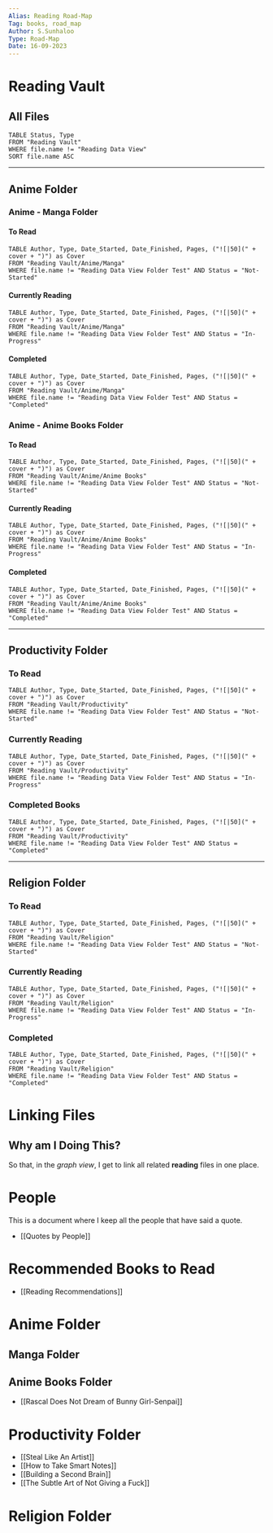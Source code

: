 ```yaml
---
Alias: Reading Road-Map
Tag: books, road_map
Author: S.Sunhaloo
Type: Road-Map
Date: 16-09-2023
---
```


# Reading Vault

## All Files

```dataview
TABLE Status, Type
FROM "Reading Vault"
WHERE file.name != "Reading Data View"
SORT file.name ASC
```

---

## Anime Folder

### Anime - Manga Folder

#### To Read

```dataview
TABLE Author, Type, Date_Started, Date_Finished, Pages, ("![|50](" + cover + ")") as Cover
FROM "Reading Vault/Anime/Manga"
WHERE file.name != "Reading Data View Folder Test" AND Status = "Not-Started"
```

#### Currently Reading

```dataview
TABLE Author, Type, Date_Started, Date_Finished, Pages, ("![|50](" + cover + ")") as Cover
FROM "Reading Vault/Anime/Manga"
WHERE file.name != "Reading Data View Folder Test" AND Status = "In-Progress"
```

#### Completed

```dataview
TABLE Author, Type, Date_Started, Date_Finished, Pages, ("![|50](" + cover + ")") as Cover
FROM "Reading Vault/Anime/Manga"
WHERE file.name != "Reading Data View Folder Test" AND Status = "Completed"
```

### Anime - Anime Books Folder

#### To Read

```dataview
TABLE Author, Type, Date_Started, Date_Finished, Pages, ("![|50](" + cover + ")") as Cover
FROM "Reading Vault/Anime/Anime Books"
WHERE file.name != "Reading Data View Folder Test" AND Status = "Not-Started"
```

#### Currently Reading

```dataview
TABLE Author, Type, Date_Started, Date_Finished, Pages, ("![|50](" + cover + ")") as Cover
FROM "Reading Vault/Anime/Anime Books"
WHERE file.name != "Reading Data View Folder Test" AND Status = "In-Progress"
```

#### Completed

```dataview
TABLE Author, Type, Date_Started, Date_Finished, Pages, ("![|50](" + cover + ")") as Cover
FROM "Reading Vault/Anime/Anime Books"
WHERE file.name != "Reading Data View Folder Test" AND Status = "Completed"
```

---

## Productivity Folder

### To Read

```dataview
TABLE Author, Type, Date_Started, Date_Finished, Pages, ("![|50](" + cover + ")") as Cover
FROM "Reading Vault/Productivity"
WHERE file.name != "Reading Data View Folder Test" AND Status = "Not-Started"
```

### Currently Reading

```dataview
TABLE Author, Type, Date_Started, Date_Finished, Pages, ("![|50](" + cover + ")") as Cover
FROM "Reading Vault/Productivity"
WHERE file.name != "Reading Data View Folder Test" AND Status = "In-Progress"
```

### Completed Books

```dataview
TABLE Author, Type, Date_Started, Date_Finished, Pages, ("![|50](" + cover + ")") as Cover
FROM "Reading Vault/Productivity"
WHERE file.name != "Reading Data View Folder Test" AND Status = "Completed"
```

---

## Religion Folder

### To Read

```dataview
TABLE Author, Type, Date_Started, Date_Finished, Pages, ("![|50](" + cover + ")") as Cover
FROM "Reading Vault/Religion"
WHERE file.name != "Reading Data View Folder Test" AND Status = "Not-Started"
```

### Currently Reading

```dataview
TABLE Author, Type, Date_Started, Date_Finished, Pages, ("![|50](" + cover + ")") as Cover
FROM "Reading Vault/Religion"
WHERE file.name != "Reading Data View Folder Test" AND Status = "In-Progress"
```

### Completed

```dataview
TABLE Author, Type, Date_Started, Date_Finished, Pages, ("![|50](" + cover + ")") as Cover
FROM "Reading Vault/Religion"
WHERE file.name != "Reading Data View Folder Test" AND Status = "Completed"
```

# Linking Files

## Why am I Doing This?

So that, in the *graph view*, I get to link all related **reading** files in one place.

# People

This is a document where I keep all the people that have said a quote.

- [[Quotes by People]]

# Recommended Books to Read

- [[Reading Recommendations]]

# Anime Folder

## Manga Folder

## Anime Books Folder

- [[Rascal Does Not Dream of Bunny Girl-Senpai]]

# Productivity Folder

- [[Steal Like An Artist]]
- [[How to Take Smart Notes]]
- [[Building a Second Brain]]
- [[The Subtle Art of Not Giving a Fuck]]

# Religion Folder